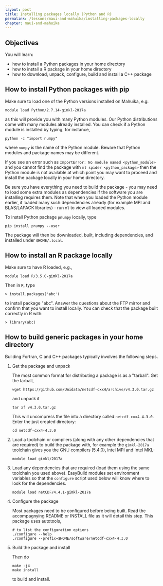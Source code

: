 ```yaml
---
layout: post
title: Installing packages locally (Python and R)
permalink: /lessons/maui-and-mahuika/installing-packages-locally
chapter: maui-and-mahuika
---
```


## Objectives

You will learn:

* how to install a Python packages in your home directory
* how to install a R package in your home directory
* how to download, unpack, configure, build and install a C++ package


## How to install Python packages with pip

Make sure to load one of the Python versions installed on Mahuika, e.g.
```
module load Python/2.7.14-gimkl-2017a
```
as this will provide you with many Python modules. Our Python distributions come with many modules already installed. You can check if a Python module is installed by typing, for instance, 
```
python -c "import numpy"
```
where `numpy` is the name of the Python module. Beware that Python modules and package names may be different.

If you see an error such as `ImportError: No module named <python_module>` and you cannot find the package with `ml spider <python_package>` then the Python module is
not available at which point you may want to proceed and install the package locally in your home directory. 

Be sure you have everything you need to build the package - you may need to load some extra modules as dependencies if the software you are installing requires them. Note that when you loaded the Python module earlier, it loaded many such dependencies already (for example MPI and BLAS/LAPACK libraries) - run `ml` to view all loaded modules.

To install Python package `pnumpy` locally, type
```
pip install pnumpy --user
```
The package will then be downloaded, built, including dependencies, and installed under `$HOME/.local`. 


## How to install an R package locally

Make sure to have R loaded, e.g.,
```
module load R/3.5.0-gimkl-2017a
```
Then in `R`, type
```
> install.packages('abc')
```
to install package "abc". Answer the questions about the FTP mirror and confirm that you want to install locally. 
You can check that the package built correctly in R with
```
> library(abc)
```

## How to build generic packages in your home directory

Building Fortran, C and C++ packages typically involves the following steps.

 1. Get the package and unpack 

    The most common format for distributing a package is as a "tarball". Get the tarball,
    ```
    wget https://github.com/Unidata/netcdf-cxx4/archive/v4.3.0.tar.gz
    ```
    and unpack it
    ```
    tar xf v4.3.0.tar.gz
    ```
    This will uncompress the file into a directory called `netcdf-cxx4-4.3.0`. Enter the
    just created directory:
    ```
    cd netcdf-cxx4-4.3.0
    ```

 2. Load a toolchain or compilers (along with any other dependencies that are required)
    to build the package with, for example the `gimkl-2017a` toolchain gives you the
    GNU compilers (5.4.0), Intel MPI and Intel MKL:
    ```
    module load gimkl/2017a
    ```
 
 3. Load any dependencies that are required (load them using the same toolchain you used
    above). EasyBuild modules set environment variables so that the `configure` script used
    below will know where to look for the dependencies.
    ```
    module load netCDF/4.4.1-gimkl-2017a
    ```

 4. Configure the package

    Most packages need to be configured before being built. Read the accompagnying README or INSTALL file as it will detail
    this step. This package uses autotools,

    ```
    # to list the configuration options
    ./configure --help
    ./configure --prefix=$HOME/software/netcdf-cxx4-4.3.0
    ```


 5. Build the package and install

    Then do
    ```
    make -j4
    make install
    ```
    to build and install.

